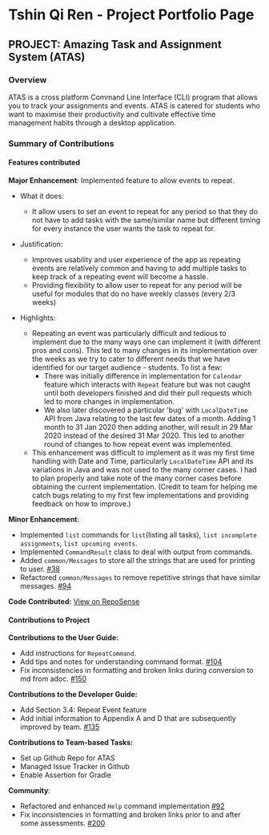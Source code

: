# Tshin Qi Ren - Project Portfolio Page

## PROJECT: Amazing Task and Assignment System (ATAS)

### Overview
ATAS is a cross platform Command Line Interface (CLI) program that allows you to track your assignments and events. 
ATAS is catered for students who want to maximise their productivity and cultivate effective time management habits through a desktop application.

### Summary of Contributions
#### Features contributed
**Major Enhancement**: Implemented feature to allow events to repeat.
- What it does: 
  - It allow users to set an event to repeat for any period so that they do not have to add tasks with the same/similar name but
    different timing for every instance the user wants the task to repeat for.

- Justification:
  - Improves usability and user experience of the app as repeating events are relatively common and having to add multiple tasks to keep
   track of a repeating event will become a hassle. 
  - Providing flexibility to allow user to repeat for any period will be useful for modules that do no have weekly classes (every 2/3
   weeks) 

- Highlights: 
  - Repeating an event was particularly difficult and tedious to implement due to the many ways one can implement it (with different pros
   and cons). This led to many changes in its implementation over the weeks as we try to cater to different needs that we have identified for 
   our target audience - students. To list a few:
    - There was initially difference in implementation for `Calendar` feature which interacts with `Repeat` feature but was not caught
    until both developers finished and did their pull requests which led to more changes in implementation.
    - We also later discovered a particular 'bug' with `LocalDateTime` API from Java relating to the last few dates of a month. Adding 1
    month to 31 Jan 2020 then adding another, will result in 29 Mar 2020 instead of the desired 31 Mar 2020. This led to another round of
    changes to how repeat event was implemented.  
  - This enhancement was difficult to implement as it was my first time handling with Date and Time, particularly `LocalDateTime` API and
   its variations in Java and was not used to the many corner cases. I had to plan properly and take note of the many corner cases before
   obtaining the current implementation. 
   (Credit to team for helping me catch bugs relating to my first few implementations and providing feedback on how to improve.)

**Minor Enhancement**: 
- Implemented `list` commands for `list`(listing all tasks), `list incomplete assignments`, `list upcoming events`.
- Implemented `CommandResult` class to deal with output from commands.
- Added `common/Messages` to store all the strings that are used for printing to user. [#38](https://github.com/AY1920S2-CS2113T-M16-1/tp/pull/38)
- Refactored `common/Messages` to remove repetitive strings that have similar messages. [#94](https://github.com/AY1920S2-CS2113T-M16-1/tp/pull/94)

**Code Contributed:** [View on RepoSense](https://nus-cs2113-ay1920s2.github.io/tp-dashboard/#breakdown=true&search=e0309556&sort=groupTitle&sortWithin=title&since=2020-03-01&timeframe=commit&mergegroup=false&groupSelect=groupByRepos&tabOpen=true&tabType=authorship&tabAuthor=e0309556&tabRepo=AY1920S2-CS2113T-M16-1%2Ftp%5Bmaster%5D)

#### Contributions to Project
**Contributions to the User Guide:**
- Add instructions for `RepeatCommand`. 
- Add tips and notes for understanding command format. [#104](https://github.com/AY1920S2-CS2113T-M16-1/tp/pull/104/files)
- Fix inconsistencies in formatting and broken links during conversion to md from adoc. [#150](https://github.com/AY1920S2-CS2113T-M16-1/tp/pull/150/files)

**Contributions to the Developer Guide:**
- Add Section 3.4: Repeat Event feature
- Add initial information to Appendix A and D that are subsequently improved by team. [#135](https://github.com/AY1920S2-CS2113T-M16-1/tp/pull/135/files)

**Contributions to Team-based Tasks:**
- Set up Github Repo for ATAS 
- Managed Issue Tracker in Github
- Enable Assertion for Gradle

**Community**:
- Refactored and enhanced `Help` command implementation [#92](https://github.com/AY1920S2-CS2113T-M16-1/tp/pull/92)
- Fix inconsistencies in formatting and broken links prior to and after some assessments. [#200](https://github.com/AY1920S2-CS2113T-M16-1/tp/pull/200/files)
